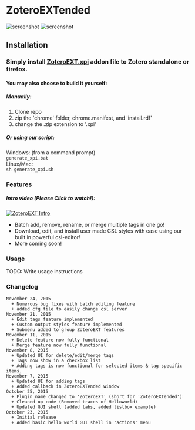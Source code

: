 # ZoteroEXTended

![screenshot](http://i.imgur.com/eN0BsVj.png)
![screenshot](http://i.imgur.com/08GHmxa.png)

## Installation

### Simply install [ZoteroEXT.xpi](https://github.com/parkms1103/ZoteroEXTended/blob/master/ZoteroEXT.xpi) addon file to Zotero standalone or firefox.

#### You may also choose to build it yourself:

##### *Manually:*

1. Clone repo<br/>
2. zip the 'chrome' folder, chrome.manifest, and 'install.rdf'<br/>
3. change the .zip extension to '.xpi'<br/>

##### *Or using our script:*

Windows: (from a command prompt)<br/>
`generate_xpi.bat`
<br/>
Linux/Mac: <br/>
`sh generate_xpi.sh`

### Features
##### Intro video (Please Click to watch!):
[![ZoteroEXT Intro](https://j.gifs.com/yDLRdV.gif)](https://www.youtube.com/watch?v=HpYCk87p-H8)
<br/>
- Batch add, remove, rename, or merge multiple tags in one go!
- Download, edit, and install user made CSL styles with ease using our built in powerful csl-editor!
- More coming soon!

### Usage

TODO: Write usage instructions

### Changelog
```
November 24, 2015
  + Numerous bug fixes with batch editing feature
  + added cfg file to easily change csl server
November 21, 2015
  + Edit tags feature implemented
  + Custom output styles feature implemented
  + Submenu added to group ZoteroEXT features
November 11, 2015 
  + Delete feature now fully functional
  + Merge feature now fully functional
November 8, 2015 
  + Updated UI for delete/edit/merge tags
  + Tags now show in a checkbox list
  + Adding tags is now functional for selected items & tag specific items.
November 7, 2015 
  + Updated UI for adding tags 
  + Added callback in ZoteroEXTended window 
October 25, 2015
  + Plugin name changed to 'ZoteroEXT' (short for 'ZoteroEXTended') 
  + Cleaned up code (Removed traces of Helloworld)
  + Updated GUI shell (added tabs, added listbox example)
October 23, 2015
  + Initial release 
  + Added basic hello world GUI shell in 'actions' menu
```
